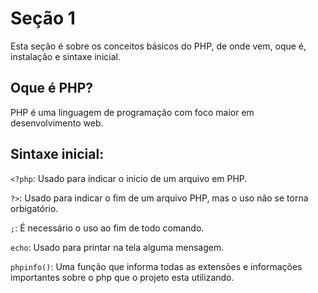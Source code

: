 # Seção 1 
Esta seção é sobre os conceitos básicos do PHP, de onde vem, oque é, instalação e sintaxe inicial. 

## Oque é PHP? 
PHP é uma linguagem de programação com foco maior em desenvolvimento web. 

## Sintaxe inicial:


`<?php`: Usado para indicar o inicio de um arquivo em PHP.

`?>`: Usado para indicar o fim de um arquivo PHP, mas o uso não se torna orbigatório. 

`;`: É necessário o uso ao fim de todo comando. 

`echo`: Usado para printar na tela alguma mensagem. 

`phpinfo()`: Uma função que informa todas as extensões e informações importantes sobre o php que o projeto esta utilizando.